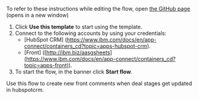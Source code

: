 To refer to these instructions while editing the flow, open [the GitHub page](https://github.com/ot4i/app-connect-templates/blob/main/resources/markdown/Create%20new%20front%20comments%20when%20deal%20stages%20get%20updated%20in%20hubSpot_instructions.md) (opens in a new window)

1. Click **Use this template** to start using the template.
2. Connect to the following accounts by using your credentials:
   - [HubSpot CRM] (https://www.ibm.com/docs/en/app-connect/containers_cd?topic=apps-hubspot-crm).
   - [Front] ([http://ibm.biz/aasgsheets](https://www.ibm.com/docs/en/app-connect/containers_cd?topic=apps-front)).
3. To start the flow, in the banner click **Start flow**.

Use this flow to create new front comments when deal stages get updated in hubspotcrm.
